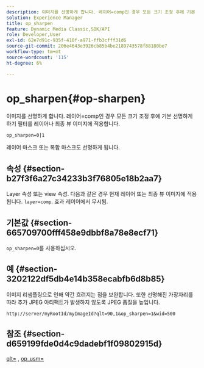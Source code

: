 ```yaml
---
description: 이미지를 선명하게 합니다. 레이어=comp인 경우 모든 크기 조정 후에 기본 선명하게 하기 필터를 레이어나 최종 뷰 이미지에 적용합니다.
solution: Experience Manager
title: op_sharpen
feature: Dynamic Media Classic,SDK/API
role: Developer,User
exl-id: 62e7d91c-935f-410f-a971-ffb3cfff31d6
source-git-commit: 206e4643e3926cb85b4be2189743578f88180be7
workflow-type: tm+mt
source-wordcount: '115'
ht-degree: 6%

---
```


# op_sharpen{#op-sharpen}

이미지를 선명하게 합니다. 레이어=comp인 경우 모든 크기 조정 후에 기본 선명하게 하기 필터를 레이어나 최종 뷰 이미지에 적용합니다.

`op_sharpen=0|1`

레이어 마스크 또는 복합 마스크도 선명하게 됩니다.

## 속성 {#section-b27f3f6a27c34233b3f76805e18b2aa7}

Layer 속성 또는 view 속성. 다음과 같은 경우 현재 레이어 또는 최종 뷰 이미지에 적용됩니다. `layer=comp`. 효과 레이어에서 무시됨.

## 기본값 {#section-665709700fff458e9dbbf8a78e8ecf71}

`op_sharpen=0`를 사용하십시오.

## 예 {#section-3202122df5db4e14b358ecabfb6d8b85}

이미지 리샘플링으로 인해 약간 흐려지는 점을 보완합니다. 또한 선명해진 가장자리를 따라 추가 JPEG 아티팩트가 발생하지 않도록 JPEG 품질을 높입니다.

`http://server/myRootId/myImageId?qlt=90,1&op_sharpen=1&wid=500`

## 참조 {#section-d659199fde0d4c9dadebf1f09802915d}

[qlt=](../../../../../is-api/http-ref/image-serving-api-ref/c-http-protocol-reference/c-command-reference/r-is-http-qlt.md#reference-f69ed0758c784b0385d979820546d352) , [op_usm=](../../../../../is-api/http-ref/image-serving-api-ref/c-http-protocol-reference/c-command-reference/r-op-sharpen.md#reference-c32573230c6140f883efdaa201ea8541)
